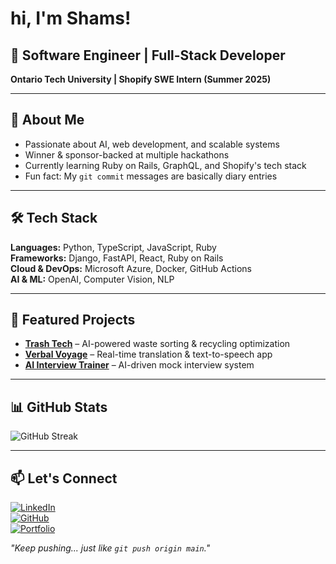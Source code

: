 # hi, I'm Shams!

## 🚀 Software Engineer | Full-Stack Developer
**Ontario Tech University | Shopify SWE Intern (Summer 2025)**  

---

## 🔹 About Me  
- Passionate about AI, web development, and scalable systems  
- Winner & sponsor-backed at multiple hackathons  
- Currently learning Ruby on Rails, GraphQL, and Shopify's tech stack  
- Fun fact: My `git commit` messages are basically diary entries  

---

## 🛠 Tech Stack  
**Languages:** Python, TypeScript, JavaScript, Ruby  
**Frameworks:** Django, FastAPI, React, Ruby on Rails  
**Cloud & DevOps:** Microsoft Azure, Docker, GitHub Actions  
**AI & ML:** OpenAI, Computer Vision, NLP  

---

## 📌 Featured Projects  
- **[Trash Tech](#)** – AI-powered waste sorting & recycling optimization  
- **[Verbal Voyage](#)** – Real-time translation & text-to-speech app  
- **[AI Interview Trainer](#)** – AI-driven mock interview system  

---

## 📊 GitHub Stats  
![GitHub Streak](https://streak-stats.demolab.com/?user=shamsharoon&theme=tokyonight)

---

## 📫 Let's Connect  
[![LinkedIn](https://img.shields.io/badge/LinkedIn-0077B5?style=for-the-badge&logo=linkedin&logoColor=white)](https://linkedin.com/in/shams-haroon)  
[![GitHub](https://img.shields.io/badge/GitHub-181717?style=for-the-badge&logo=github&logoColor=white)](https://github.com/shamsharoon)  
[![Portfolio](https://img.shields.io/badge/Portfolio-%23000000.svg?style=for-the-badge&logo=firefox&logoColor=white)](https://shamsharoon.com/)  

*"Keep pushing... just like `git push origin main`."*
